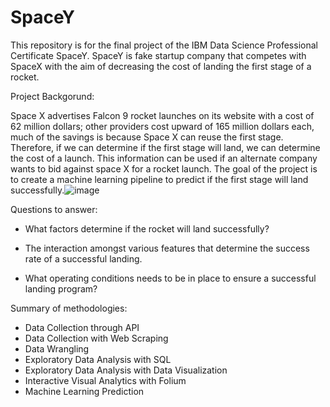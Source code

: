 # SpaceY 
This repository is for the final project of the IBM Data Science Professional Certificate SpaceY. SpaceY is fake startup company that competes with SpaceX with the aim of decreasing the cost of landing the first stage of a rocket. 


Project Backgorund:

Space X advertises Falcon 9 rocket launches on its website with a cost of 62 million dollars; other providers cost upward of 165 million dollars each, much of the savings is because Space X can reuse the first stage. Therefore, if we can determine if the first stage will land, we can determine the cost of a launch. This information can be used if an alternate company wants to bid against space X for a rocket launch. The goal of the project is to create a machine learning pipeline to predict if the first stage will land successfully.![image](https://user-images.githubusercontent.com/87971695/223581787-dee9ca02-c1a8-4d8e-92e9-66e9fe731c35.png)

Questions to answer:
- What factors determine if the rocket will land successfully?

- The interaction amongst various features that determine the success rate of a successful landing.

- What operating conditions needs to be in place to ensure a successful landing program?


Summary of methodologies:

- Data Collection through API
- Data Collection with Web Scraping
- Data Wrangling
- Exploratory Data Analysis with SQL
- Exploratory Data Analysis with Data Visualization
- Interactive Visual Analytics with Folium
- Machine Learning Prediction
